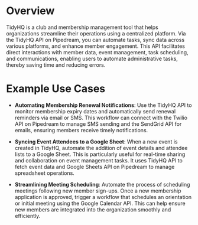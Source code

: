 # Overview

TidyHQ is a club and membership management tool that helps organizations streamline their operations using a centralized platform. Via the TidyHQ API on Pipedream, you can automate tasks, sync data across various platforms, and enhance member engagement. This API facilitates direct interactions with member data, event management, task scheduling, and communications, enabling users to automate administrative tasks, thereby saving time and reducing errors.

# Example Use Cases

- **Automating Membership Renewal Notifications**: Use the TidyHQ API to monitor membership expiry dates and automatically send renewal reminders via email or SMS. This workflow can connect with the Twilio API on Pipedream to manage SMS sending and the SendGrid API for emails, ensuring members receive timely notifications.

- **Syncing Event Attendees to a Google Sheet**: When a new event is created in TidyHQ, automate the addition of event details and attendee lists to a Google Sheet. This is particularly useful for real-time sharing and collaboration on event management tasks. It uses TidyHQ API to fetch event data and Google Sheets API on Pipedream to manage spreadsheet operations.

- **Streamlining Meeting Scheduling**: Automate the process of scheduling meetings following new member sign-ups. Once a new membership application is approved, trigger a workflow that schedules an orientation or initial meeting using the Google Calendar API. This can help ensure new members are integrated into the organization smoothly and efficiently.
